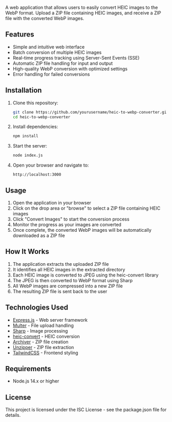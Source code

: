 A web application that allows users to easily convert HEIC images to the WebP format. Upload a ZIP file containing HEIC images, and receive a ZIP file with the converted WebP images.

## Features

- Simple and intuitive web interface
- Batch conversion of multiple HEIC images
- Real-time progress tracking using Server-Sent Events (SSE)
- Automatic ZIP file handling for input and output
- High-quality WebP conversion with optimized settings
- Error handling for failed conversions

## Installation

1. Clone this repository:
   ```bash
   git clone https://github.com/yourusername/heic-to-webp-converter.git
   cd heic-to-webp-converter
   ```

2. Install dependencies:
   ```bash
   npm install
   ```

3. Start the server:
   ```bash
   node index.js
   ```

4. Open your browser and navigate to:
   ```
   http://localhost:3000
   ```

## Usage

1. Open the application in your browser
2. Click on the drop area or "browse" to select a ZIP file containing HEIC images
3. Click "Convert Images" to start the conversion process
4. Monitor the progress as your images are converted
5. Once complete, the converted WebP images will be automatically downloaded as a ZIP file

## How It Works

1. The application extracts the uploaded ZIP file
2. It identifies all HEIC images in the extracted directory
3. Each HEIC image is converted to JPEG using the heic-convert library
4. The JPEG is then converted to WebP format using Sharp
5. All WebP images are compressed into a new ZIP file
6. The resulting ZIP file is sent back to the user

## Technologies Used

- [Express.js](https://expressjs.com/) - Web server framework
- [Multer](https://github.com/expressjs/multer) - File upload handling
- [Sharp](https://sharp.pixelplumbing.com/) - Image processing
- [heic-convert](https://github.com/catdad-experiments/heic-convert) - HEIC conversion
- [Archiver](https://github.com/archiverjs/node-archiver) - ZIP file creation
- [Unzipper](https://github.com/ZJONSSON/node-unzipper) - ZIP file extraction
- [TailwindCSS](https://tailwindcss.com/) - Frontend styling

## Requirements

- Node.js 14.x or higher

## License

This project is licensed under the ISC License - see the package.json file for details.